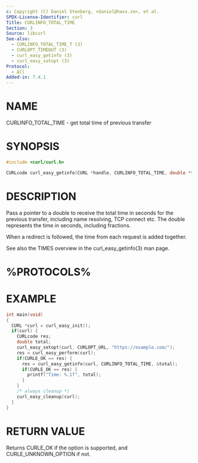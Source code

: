 ```yaml
---
c: Copyright (C) Daniel Stenberg, <daniel@haxx.se>, et al.
SPDX-License-Identifier: curl
Title: CURLINFO_TOTAL_TIME
Section: 3
Source: libcurl
See-also:
  - CURLINFO_TOTAL_TIME_T (3)
  - CURLOPT_TIMEOUT (3)
  - curl_easy_getinfo (3)
  - curl_easy_setopt (3)
Protocol:
  - All
Added-in: 7.4.1
---
```


# NAME

CURLINFO_TOTAL_TIME - get total time of previous transfer

# SYNOPSIS

~~~c
#include <curl/curl.h>

CURLcode curl_easy_getinfo(CURL *handle, CURLINFO_TOTAL_TIME, double *timep);
~~~

# DESCRIPTION

Pass a pointer to a double to receive the total time in seconds for the
previous transfer, including name resolving, TCP connect etc. The double
represents the time in seconds, including fractions.

When a redirect is followed, the time from each request is added together.

See also the TIMES overview in the curl_easy_getinfo(3) man page.

# %PROTOCOLS%

# EXAMPLE

~~~c
int main(void)
{
  CURL *curl = curl_easy_init();
  if(curl) {
    CURLcode res;
    double total;
    curl_easy_setopt(curl, CURLOPT_URL, "https://example.com/");
    res = curl_easy_perform(curl);
    if(CURLE_OK == res) {
      res = curl_easy_getinfo(curl, CURLINFO_TOTAL_TIME, &total);
      if(CURLE_OK == res) {
        printf("Time: %.1f", total);
      }
    }
    /* always cleanup */
    curl_easy_cleanup(curl);
  }
}
~~~

# RETURN VALUE

Returns CURLE_OK if the option is supported, and CURLE_UNKNOWN_OPTION if not.
